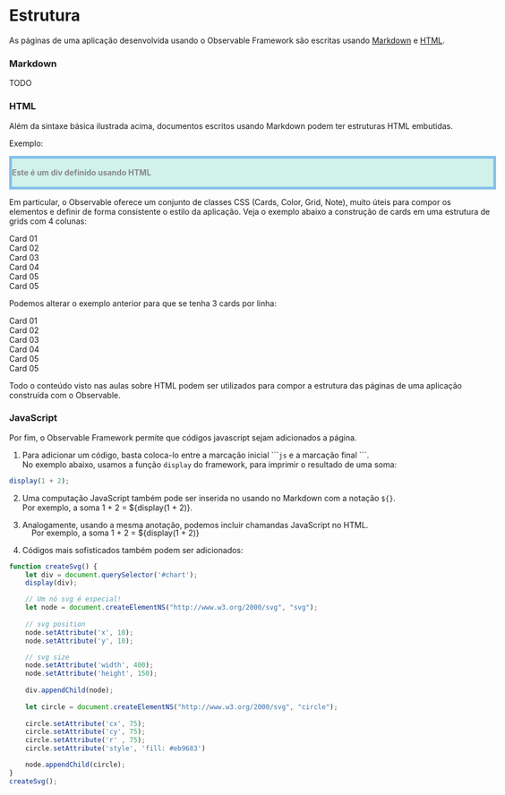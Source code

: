 <style>
    body, div, p, li, ol { max-width: none; }
</style>


# Estrutura

As páginas de uma aplicação desenvolvida usando o Observable Framework são escritas usando [Markdown](https://www.markdownguide.org/) e [HTML](https://developer.mozilla.org/en-US/docs/Web/HTML).  


### Markdown
TODO



### HTML
Além da sintaxe básica ilustrada acima, documentos escritos usando Markdown podem ter estruturas HTML embutidas. 

Exemplo:  
<div style="width: 100%; height: 50px; line-height: 50px; border: 5px solid #85C1E9; background-color: #D1F2EB; font-weight: bolder; color: #888;">
    Este é um div definido usando HTML
</div>

Em particular, o Observable oferece um conjunto de classes CSS (Cards, Color, Grid, Note), muito úteis para compor os elementos e definir de forma consistente o estilo da aplicação. Veja o exemplo abaixo a construção de cards em uma estrutura de grids com 4 colunas:

<div class="grid grid-cols-4">
    <div class="card" >
        Card 01
    </div>
    <div class="card" >
        Card 02
    </div>
    <div class="card" >
        Card 03
    </div>
    <div class="card" >
        Card 04
    </div>
    <div class="card" >
        Card 05
    </div>
    <div class="card" >
        Card 05
    </div>
</div>


Podemos alterar o exemplo anterior para que se tenha 3 cards por linha:

<div class="grid grid-cols-3">
    <div class="card" >
        Card 01
    </div>
    <div class="card" >
        Card 02
    </div>
    <div class="card" >
        Card 03
    </div>
    <div class="card" >
        Card 04
    </div>
    <div class="card" >
        Card 05
    </div>
    <div class="card" >
        Card 05
    </div>
</div>

Todo o conteúdo visto nas aulas sobre HTML podem ser utilizados para compor a estrutura das páginas de uma aplicação construída com o Observable.


### JavaScript
Por fim, o Observable Framework permite que códigos javascript sejam adicionados a página.  

1. Para adicionar um código, basta coloca-lo entre a marcação inicial \`\`\``js` e a marcação final \`\`\`.  
No exemplo abaixo, usamos a função `display` do framework, para imprimir o resultado de uma soma:
```js
display(1 + 2);
```

2. Uma computação JavaScript também pode ser inserida no usando no Markdown com a notação `${}`.  
Por exemplo, a soma 1 + 2 = ${display(1 + 2)}.

3. Analogamente, usando a mesma anotação, podemos incluir chamandas JavaScript no HTML.
<div style="padding-left: 40px; margin-top: -17px;">Por exemplo, a soma 1 + 2 = ${display(1 + 2)}</div>

4. Códigos mais sofisticados também podem ser adicionados:

<div id="chart"></div>

```js
function createSvg() {
    let div = document.querySelector('#chart');
    display(div);

    // Um nó svg é especial!
    let node = document.createElementNS("http://www.w3.org/2000/svg", "svg");
    
    // svg position
    node.setAttribute('x', 10);
    node.setAttribute('y', 10);

    // svg size
    node.setAttribute('width', 400);
    node.setAttribute('height', 150);
    
    div.appendChild(node);
    
    let circle = document.createElementNS("http://www.w3.org/2000/svg", "circle");
    
    circle.setAttribute('cx', 75);
    circle.setAttribute('cy', 75);
    circle.setAttribute('r' , 75);
    circle.setAttribute('style', 'fill: #eb9683')

    node.appendChild(circle);
}
createSvg();
```

